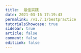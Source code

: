 ```yaml
---
title:  最佳实践
date: 2021-03-16 17:19:43
permalink: /v1.7.1/bestpractice
tutorialsShowcase: true
sidebar: true
article: false 
comment: false
editLink: false
---
```


